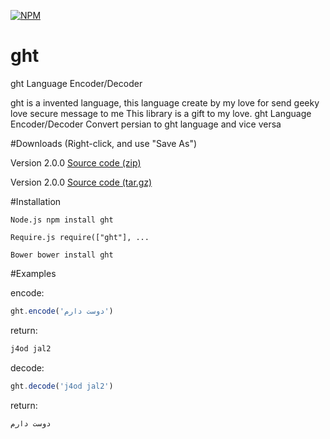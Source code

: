 [![NPM](https://nodei.co/npm/ght.png?downloads=true&downloadRank=true&stars=true)](https://nodei.co/npm/ght/)

# ght

ght Language Encoder/Decoder

ght is a invented language, this language create by my love for send geeky love secure message to me
This library is a gift to my love.
ght Language Encoder/Decoder Convert persian to ght language and vice versa

#Downloads (Right-click, and use "Save As")

 Version 2.0.0 [Source code (zip)](https://github.com/arastu/ght/archive/2.0.0.zip)

 Version 2.0.0 [Source code (tar.gz)](https://github.com/arastu/ght/archive/2.0.0.tar.gz)

#Installation

```Node.js npm install ght```

```Require.js require(["ght"], ...```

```Bower bower install ght```

#Examples

encode:
```javascript
ght.encode('دوست دارم')
```
return:
```html
j4od jal2
```

decode:
```javascript
ght.decode('j4od jal2')
```

return:
```html
دوست دارم
```
